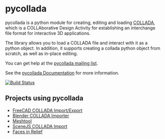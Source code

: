 # pycollada

pycollada is a python module for creating, editing and loading
[COLLADA](http://www.collada.org/), which is a COLLAborative Design Activity
for establishing an interchange file format for interactive 3D applications.

The library allows you to load a COLLADA file and interact with it as a python
object. In addition, it supports creating a collada python object from scratch,
as well as in-place editing.

You can get help at the [pycollada mailing list](https://groups.google.com/d/forum/pycollada).

See the [pycollada Documentation](http://pycollada.readthedocs.org/) for more
information.

[![Build Status](https://travis-ci.org/pycollada/pycollada.svg?branch=master)](https://travis-ci.org/pycollada/pycollada)

## Projects using pycollada

* [FreeCAD COLLADA Import/Export](https://www.freecadweb.org/)
* [Blender COLLADA Importer](https://github.com/skrat/bpycollada)
* [Meshtool](https://github.com/pycollada/meshtool)
* [SceneJS COLLADA Import](https://github.com/xeolabs/scenejs-pycollada)
* [Faces in Relief](https://itunes.apple.com/us/app/faces-in-relief/id571820477?ls=1&mt=8)
